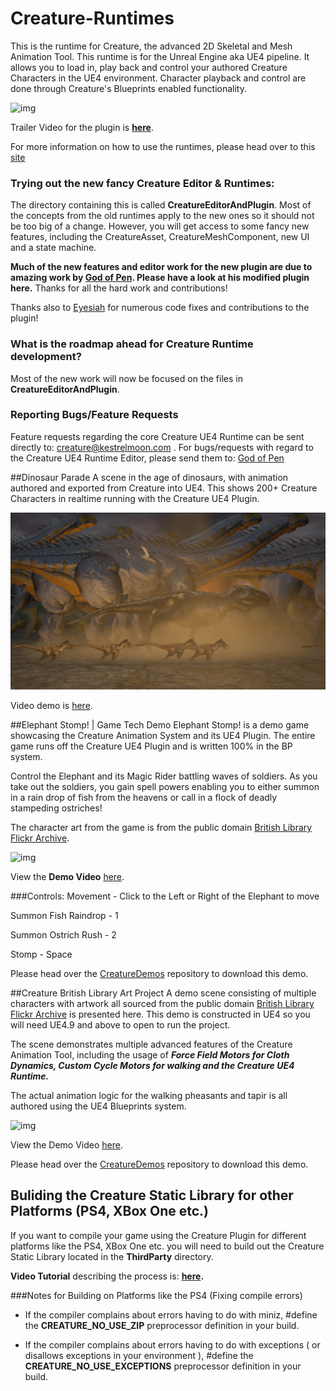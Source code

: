 # Creature-Runtimes

This is the runtime for Creature, the advanced 2D Skeletal and Mesh Animation Tool. This runtime is for the Unreal Engine aka UE4 pipeline. It allows you to load in, play back and control your authored Creature Characters in the UE4 environment. Character playback and control are done through Creature's Blueprints enabled functionality.

![img](https://raw.githubusercontent.com/kestrelm/Creature_UE4/master/plugin_banner.png)

Trailer Video for the plugin is [**here**](https://youtu.be/S01sZY8mTz4).

For more information on how to use the runtimes, please head over to this [site](http://www.kestrelmoon.com/creaturedocs/Game_Engine_Runtimes_And_Integration/Runtimes_Introduction.html)

### Trying out the new fancy Creature Editor & Runtimes:
The directory containing this is called **CreatureEditorAndPlugin**. Most of the concepts from the old runtimes apply to the new ones so it should not be too big of a change. However, you will get access to some fancy new features, including the CreatureAsset, CreatureMeshComponent, new UI and a state machine.

**Much of the new features and editor work for the new plugin are due to amazing work by [God of Pen](https://github.com/ldl19691031/CreatureUE4PluginWithEditor). Please have a look at his modified plugin here.** Thanks for all the hard work and contributions!

Thanks also to [Eyesiah](https://github.com/Eyesiah) for numerous code fixes and contributions to the plugin!

### What is the roadmap ahead for Creature Runtime development?
Most of the new work will now be focused on the files in **CreatureEditorAndPlugin**. 

### Reporting Bugs/Feature Requests
Feature requests regarding the core Creature UE4 Runtime can be sent directly to: creature@kestrelmoon.com . For bugs/requests with regard to the Creature UE4 Runtime Editor, please send them to:  [God of Pen](https://github.com/ldl19691031/CreatureUE4PluginWithEditor)

##Dinosaur Parade
A scene in the age of dinosaurs, with animation authored and exported from Creature into UE4. This shows 200+ Creature Characters in realtime running with the Creature UE4 Plugin.

![img](https://raw.githubusercontent.com/kestrelm/Creature_UE4/master/plugin_banner2.png)

Video demo is [here](https://youtu.be/HWdnUODioko).

##Elephant Stomp! | Game Tech Demo
Elephant Stomp! is a demo game showcasing the Creature Animation System and its UE4 Plugin. The entire game runs off the Creature UE4 Plugin and is written 100% in the BP system.

Control the Elephant and its Magic Rider battling waves of soldiers. As you take out the soldiers, you gain spell powers enabling you to either summon in a rain drop of fish from the heavens or call in a flock of deadly stampeding ostriches!

The character art from the game is from the public domain [British Library Flickr Archive](https://www.flickr.com/photos/britishlibrary/albums).

![img](https://raw.githubusercontent.com/kestrelm/CreatureDemos/master/stomp.png)

View the **Demo Video** [here](https://youtu.be/KbKBJdJn7bA).

###Controls:
Movement - Click to the Left or Right of the Elephant to move

Summon Fish Raindrop - 1

Summon Ostrich Rush - 2

Stomp - Space


Please head over the [CreatureDemos](https://github.com/kestrelm/CreatureDemos) repository to download this demo.


##Creature British Library Art Project
A demo scene consisting of multiple characters with artwork all sourced from the public domain [British Library Flickr Archive](https://www.flickr.com/photos/britishlibrary/albums) is presented here. This demo is constructed in UE4 so you will need UE4.9 and above to open to run the project.

The scene demonstrates multiple advanced features of the Creature Animation Tool, including the usage of ***Force Field Motors for Cloth Dynamics, Custom Cycle Motors for walking and the Creature UE4 Runtime.***

The actual animation logic for the walking pheasants and tapir is all authored using the UE4 Blueprints system.

![img](https://raw.githubusercontent.com/kestrelm/CreatureDemos/master/BL.png)

View the Demo Video [here](https://youtu.be/MQK1mVSXaAk).

Please head over the [CreatureDemos](https://github.com/kestrelm/CreatureDemos) repository to download this demo.

## Buliding the Creature Static Library for other Platforms (PS4, XBox One etc.)

If you want to compile your game using the Creature Plugin for different platforms like the PS4, XBox One etc. you will need to build out the Creature Static Library located in the **ThirdParty** directory.

**Video Tutorial** describing the process is: **[here](https://youtu.be/Ghe-yFsO0u0).**

###Notes for Building on Platforms like the PS4 (Fixing compile errors)

- If the compiler complains about errors having to do with miniz, #define the **CREATURE_NO_USE_ZIP** preprocessor definition in your build.

- If the compiler complains about errors having to do with exceptions ( or disallows exceptions in your environment ), #define the **CREATURE_NO_USE_EXCEPTIONS** preprocessor definition in your build.
